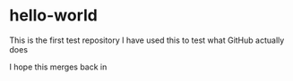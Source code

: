 # hello-world
This is the first test repository
I have used this to test what GitHub actually does 

I hope this merges back in
